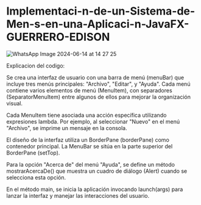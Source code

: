 # Implementaci-n-de-un-Sistema-de-Men-s-en-una-Aplicaci-n-JavaFX-GUERRERO-EDISON

![WhatsApp Image 2024-06-14 at 14 27 25](https://github.com/GuerreroEdison/Implementaci-n-de-un-Sistema-de-Men-s-en-una-Aplicaci-n-JavaFX-GUERRERO-EDISON/assets/172848826/465838ba-288f-413b-8681-678498422949)

Explicacion del codigo:

Se crea una interfaz de usuario con una barra de menú (menuBar) que incluye tres menús principales: "Archivo", "Editar", y "Ayuda". Cada menú contiene varios elementos de menú (MenuItem), con separadores (SeparatorMenuItem) entre algunos de ellos para mejorar la organización visual.

Cada MenuItem tiene asociada una acción específica utilizando expresiones lambda. Por ejemplo, al seleccionar "Nuevo" en el menú "Archivo", se imprime un mensaje en la consola.

El diseño de la interfaz utiliza un BorderPane (borderPane) como contenedor principal. La MenuBar se sitúa en la parte superior del BorderPane (setTop).

Para la opción "Acerca de" del menú "Ayuda", se define un método mostrarAcercaDe() que muestra un cuadro de diálogo (Alert) cuando se selecciona esta opción.

En el método main, se inicia la aplicación invocando launch(args) para lanzar la interfaz y manejar las interacciones del usuario.
